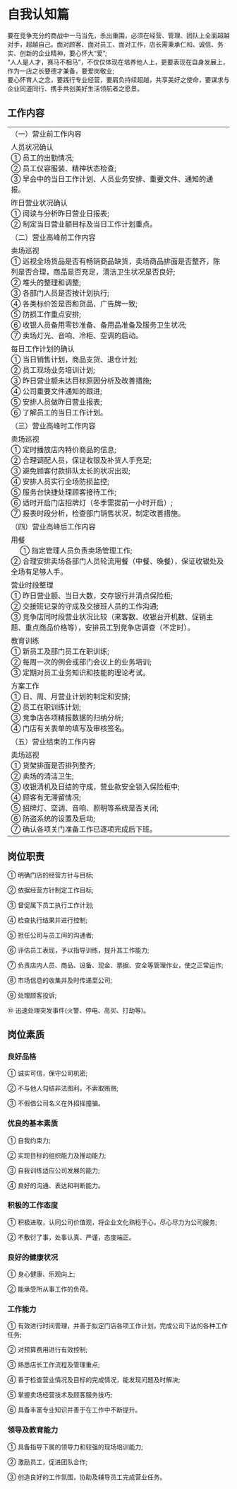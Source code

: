 # 自我认知篇

要在竞争充分的商战中一马当先，杀出重围，必须在经营、管理、团队上全面超越对手，超越自己。面对顾客、面对员工、面对工作，店长需秉承仁和、诚信、务实、创新的企业精神，要心怀大“爱”;<br> “人人是人才，赛马不相马”，不仅仅体现在培养他人上，更要表现在自身发展上，作为一店之长要德才兼备，要爱岗敬业;<br> 要心怀育人之念，要践行专业经营，要肩负持续超越，共享美好之使命，要谋求与企业同道同行、携手共创美好生活领航者之愿景。

## 工作内容

|                                                                                                                                                                                                                                                                                                                                               |
| :-------------------------------------------------------------------------------------------------------------------------------------------------------------------------------------------------------------------------------------------------------------------------------------------------------------------------------------------- |
| （一）营业前工作内容                                                                                                                                                                                                                                                                                                                          |
| 人员状况确认<br> ① 员工的出勤情况;<br> ② 员工仪容服装、精神状态检查;<br> ③ 早会中的当日工作计划、人员业务安排、重要文件、通知的通报。                                                                                                                                                                                                         |
| 昨日营业状况确认<br> ① 阅读与分析昨日营业日报表;<br> ② 制定当日营业额目标及当日工作计划重点。                                                                                                                                                                                                                                                 |
| （二）营业高峰前工作内容                                                                                                                                                                                                                                                                                                                      |
| 卖场巡视<br> ① 巡视全场货品是否有畅销商品缺货，卖场商品排面是否整齐，陈列是否合理，商品是否充足，清洁卫生状况是否良好;<br> ② 堆头的整理和调整;<br> ③ 各部门人员是否按计划执行;<br> ④ 各类标价签是否和货品、广告牌一致;<br> ⑤ 防损工作重点安排;<br> ⑥ 收银人员备用零钞准备、备用品准备及服务卫生状况;<br> ⑦ 卖场灯光、音响、冷柜、空调的启动。 |
| 每日工作计划的确认<br> ① 当日销售计划，商品支货、退仓计划;<br> ② 员工现场业务培训计划;<br> ③ 昨日营业额未达目标原因分析及改善措施;<br> ④ 公司重要文件通知的跟进;<br> ⑤ 安排人员做昨日营业报表;<br> ⑥ 了解员工的当日工作计划。                                                                                                                 |
| （三）营业高峰时工作内容                                                                                                                                                                                                                                                                                                                      |
| 卖场巡视<br> ① 定时播放店内特价商品的信息;<br> ② 合理调配人员，保证收银及补货人手充足;<br> ③ 避免顾客付款排队太长的状况出现;<br> ④ 安排人员实行全场防损监控;<br> ⑤ 服务台快捷处理顾客接待工作;<br> ⑥ 适时开启门店招牌灯（冬季需提前一小时开启）;<br> ⑦ 报表时段分析，检查部门销售状况，制定改善措施。                                         |
| （四）营业高峰后工作内容                                                                                                                                                                                                                                                                                                                      |
| 用餐<br>　 ① 指定管理人员负责卖场管理工作;<br> ② 合理安排卖场各部门人员轮流用餐（中餐、晚餐），保证收银处及全场有足够人手。                                                                                                                                                                                                                   |
| 营业时段整理<br> ① 昨日营业额、当日大数，交存银行并清点保险柜;<br> ② 交接班记录的守成及交接班人员的工作沟通;<br> ③ 竞争店同时段营业状况比较（来客数、收银台开机数、促销主题、重点商品价格等），安排员工到竞争店调查（不定时）。                                                                                                               |
| 教育训练<br> ① 新员工及部门员工在职训练;<br> ② 每周一次的例会或部门会议上的业务培训;<br> ③ 定期对员工业务知识和技能的理论考试。                                                                                                                                                                                                               |
| 方案工作<br> ① 日、周、月营业计划的制定和安排;<br> ② 员工在职训练计划;<br> ③ 竞争店各项精报数据的归纳分析;<br> ④ 门店有关表单的填写及审核签名。                                                                                                                                                                                               |
| （五）营业结束的工作内容                                                                                                                                                                                                                                                                                                                      |
| 卖场巡视<br> ① 货架排面是否排列整齐;<br> ② 卖场的清洁卫生;<br> ③ 收银清机及日结的守成，营业款安全锁入保险柜中;<br> ④ 顾客有无滞留情况;<br> ⑤ 招牌灯、空调、音响、照明等系统是否关闭;<br> ⑥ 防盗系统的设置及启动;<br> ⑦ 确认各项关门准备工作已逐项完成后下班。                                                                                 |

## 岗位职责

① 明确门店的经营方针与目标;<br>

② 依据经营方针制定工作目标;<br>

③ 督促属下员工执行工作计划;<br>

④ 检查执行结果并进行控制;<br>

⑤ 担任公司与员工间的沟通者;<br>

⑥ 评估员工表现，予以指导训练，提升其工作能力;<br>

⑦ 负责店内人员、商品、设备、现金、票据、安全等管理作业，使之正常运作;<br>

⑧ 市场信息的收集并及时传递至公司;<br>

⑨ 处理顾客投诉;<br>

⑩ 迅速处理突发事件(火警、停电、高买、打劫等)。

## 岗位素质

### 良好品格

① 诚实可信，保守公司机密;<br>

② 不与他人勾结非法图利，不索取贿赂;<br>

③ 不假借公司名义在外招摇撞骗。

### 优良的基本素质

① 自我约束力;<br>

② 实现目标的组织能力及推动能力;<br>

③ 自我训练适应公司发展的能力;<br>

④ 良好的沟通、表达和判断能力。

### 积极的工作态度

① 积极进取，认同公司价值观，将企业文化熟稔于心，尽心尽力为公司服务;<br>

② 不敷衍了事，处事认真、严谨，态度端正。

### 良好的健康状况

① 身心健康、乐观向上;<br>

② 能承受所从事工作的负荷。

### 工作能力

① 有效进行时间管理，并善于拟定门店各项工作计划。完成公司下达的各种工作任务;<br>

② 对预算费用进行有效控制;<br>

③ 熟悉店长工作流程及管理重点;<br>

④ 善于检查营业情况及目标的完成情况，能发现问题及时解决;<br>

⑤ 掌握卖场经营技术及顾客服务技巧;<br>

⑥ 具备丰富专业知识并善于在工作中不断提升。

### 领导及教育能力

① 具备指导下属的领导力和较强的现场培训能力;<br>

② 激励员工，促进团队合作;<br>

③ 创造良好的工作氛围，协助及辅导员工完成营业任务。
